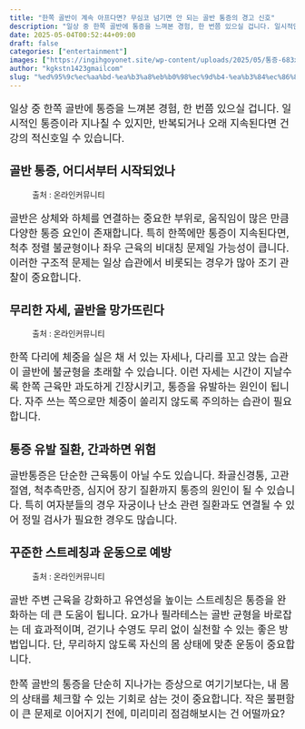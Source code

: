 ```yaml
---
title: "한쪽 골반이 계속 아프다면? 무심코 넘기면 안 되는 골반 통증의 경고 신호"
description: "일상 중 한쪽 골반에 통증을 느껴본 경험, 한 번쯤 있으실 겁니다. 일시적인 통증이라 지나칠 수 있지만, 반복되거나 오래 지속된다면 건강의 적신호일 수 있습니다."
date: 2025-05-04T00:52:44+09:00
draft: false
categories: ["entertainment"]
images: ["https://ingihgoyonet.site/wp-content/uploads/2025/05/통증-683x1024.jpg", "https://ingihgoyonet.site/wp-content/uploads/2025/05/골반통-1024x683.jpg", "https://ingihgoyonet.site/wp-content/uploads/2025/05/골반스트레칭-1024x683.jpg"]
author: "kgkstn1423gmailcom"
slug: "%ed%95%9c%ec%aa%bd-%ea%b3%a8%eb%b0%98%ec%9d%b4-%ea%b3%84%ec%86%8d-%ec%95%84%ed%94%84%eb%8b%a4%eb%a9%b4-%eb%ac%b4%ec%8b%ac%ec%bd%94-%eb%84%98%ea%b8%b0%eb%a9%b4-%ec%95%88-%eb%90%98%eb%8a%94-%ea%b3%a8"
---
```


<p style="font-size:18px">일상 중 한쪽 골반에 통증을 느껴본 경험, 한 번쯤 있으실 겁니다. 일시적인 통증이라 지나칠 수 있지만, 반복되거나 오래 지속된다면 건강의 적신호일 수 있습니다.</p> <h2 >골반 통증, 어디서부터 시작되었나</h2> <figure ><img src="https://ingihgoyonet.site/wp-content/uploads/2025/05/통증-683x1024.jpg" alt="" style="aspect-ratio:16/9;object-fit:cover"/><figcaption >출처 : 온라인커뮤니티</figcaption></figure> <p style="font-size:18px">골반은 상체와 하체를 연결하는 중요한 부위로, 움직임이 많은 만큼 다양한 통증 요인이 존재합니다. 특히 한쪽에만 통증이 지속된다면, 척추 정렬 불균형이나 좌우 근육의 비대칭 문제일 가능성이 큽니다. 이러한 구조적 문제는 일상 습관에서 비롯되는 경우가 많아 조기 관찰이 중요합니다.</p> <h2 >무리한 자세, 골반을 망가뜨린다</h2> <figure ><img src="https://ingihgoyonet.site/wp-content/uploads/2025/05/골반통-1024x683.jpg" alt="" style="aspect-ratio:16/9;object-fit:cover"/><figcaption >출처 : 온라인커뮤니티</figcaption></figure> <p style="font-size:18px">한쪽 다리에 체중을 실은 채 서 있는 자세나, 다리를 꼬고 앉는 습관이 골반에 불균형을 초래할 수 있습니다. 이런 자세는 시간이 지날수록 한쪽 근육만 과도하게 긴장시키고, 통증을 유발하는 원인이 됩니다. 자주 쓰는 쪽으로만 체중이 쏠리지 않도록 주의하는 습관이 필요합니다.</p> <h2 >통증 유발 질환, 간과하면 위험</h2> <p style="font-size:18px">골반통증은 단순한 근육통이 아닐 수도 있습니다. 좌골신경통, 고관절염, 척추측만증, 심지어 장기 질환까지 통증의 원인이 될 수 있습니다. 특히 여자분들의 경우 자궁이나 난소 관련 질환과도 연결될 수 있어 정밀 검사가 필요한 경우도 많습니다.</p> <h2 >꾸준한 스트레칭과 운동으로 예방</h2> <figure ><img src="https://ingihgoyonet.site/wp-content/uploads/2025/05/골반스트레칭-1024x683.jpg" alt="" style="aspect-ratio:16/9;object-fit:cover"/><figcaption >출처 : 온라인커뮤니티</figcaption></figure> <p style="font-size:18px">골반 주변 근육을 강화하고 유연성을 높이는 스트레칭은 통증을 완화하는 데 큰 도움이 됩니다. 요가나 필라테스는 골반 균형을 바로잡는 데 효과적이며, 걷기나 수영도 무리 없이 실천할 수 있는 좋은 방법입니다. 단, 무리하지 않도록 자신의 몸 상태에 맞춘 운동이 중요합니다.</p> <p style="font-size:18px">한쪽 골반의 통증을 단순히 지나가는 증상으로 여기기보다는, 내 몸의 상태를 체크할 수 있는 기회로 삼는 것이 중요합니다. 작은 불편함이 큰 문제로 이어지기 전에, 미리미리 점검해보시는 건 어떨까요?</p>